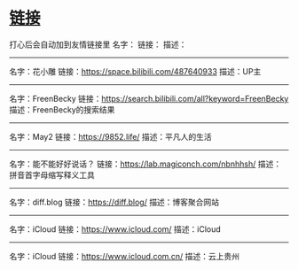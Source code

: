 # [链接](https://github.com/noteMay/noteMay.github.io/issues/8)

打心后会自动加到友情链接里
名字：
链接：
描述：

---

名字：花小雕
链接：https://space.bilibili.com/487640933
描述：UP主

---

名字：FreenBecky
链接：https://search.bilibili.com/all?keyword=FreenBecky
描述：FreenBecky的搜索结果

---

名字：May2
链接：https://9852.life/
描述：平凡人的生活

---

名字：能不能好好说话？
链接：https://lab.magiconch.com/nbnhhsh/
描述：拼音首字母缩写释义工具

---

名字：diff.blog
链接：https://diff.blog/
描述：博客聚合网站

---

名字：iCloud
链接：https://www.icloud.com/
描述：iCloud

---

名字：iCloud
链接：https://www.icloud.com.cn/
描述：云上贵州